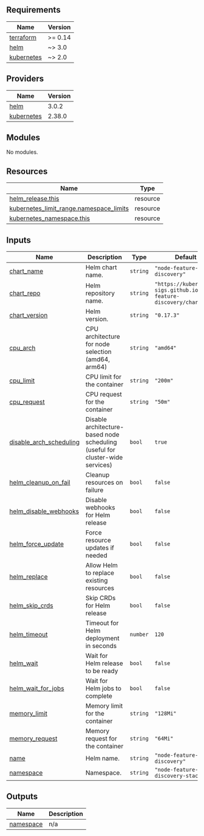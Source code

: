 <!-- BEGIN_TF_DOCS -->


## Requirements

| Name | Version |
|------|---------|
| <a name="requirement_terraform"></a> [terraform](#requirement\_terraform) | >= 0.14 |
| <a name="requirement_helm"></a> [helm](#requirement\_helm) | ~> 3.0 |
| <a name="requirement_kubernetes"></a> [kubernetes](#requirement\_kubernetes) | ~> 2.0 |

## Providers

| Name | Version |
|------|---------|
| <a name="provider_helm"></a> [helm](#provider\_helm) | 3.0.2 |
| <a name="provider_kubernetes"></a> [kubernetes](#provider\_kubernetes) | 2.38.0 |

## Modules

No modules.

## Resources

| Name | Type |
|------|------|
| [helm_release.this](https://registry.terraform.io/providers/hashicorp/helm/latest/docs/resources/release) | resource |
| [kubernetes_limit_range.namespace_limits](https://registry.terraform.io/providers/hashicorp/kubernetes/latest/docs/resources/limit_range) | resource |
| [kubernetes_namespace.this](https://registry.terraform.io/providers/hashicorp/kubernetes/latest/docs/resources/namespace) | resource |

## Inputs

| Name | Description | Type | Default | Required |
|------|-------------|------|---------|:--------:|
| <a name="input_chart_name"></a> [chart\_name](#input\_chart\_name) | Helm chart name. | `string` | `"node-feature-discovery"` | no |
| <a name="input_chart_repo"></a> [chart\_repo](#input\_chart\_repo) | Helm repository name. | `string` | `"https://kubernetes-sigs.github.io/node-feature-discovery/charts"` | no |
| <a name="input_chart_version"></a> [chart\_version](#input\_chart\_version) | Helm version. | `string` | `"0.17.3"` | no |
| <a name="input_cpu_arch"></a> [cpu\_arch](#input\_cpu\_arch) | CPU architecture for node selection (amd64, arm64) | `string` | `"amd64"` | no |
| <a name="input_cpu_limit"></a> [cpu\_limit](#input\_cpu\_limit) | CPU limit for the container | `string` | `"200m"` | no |
| <a name="input_cpu_request"></a> [cpu\_request](#input\_cpu\_request) | CPU request for the container | `string` | `"50m"` | no |
| <a name="input_disable_arch_scheduling"></a> [disable\_arch\_scheduling](#input\_disable\_arch\_scheduling) | Disable architecture-based node scheduling (useful for cluster-wide services) | `bool` | `true` | no |
| <a name="input_helm_cleanup_on_fail"></a> [helm\_cleanup\_on\_fail](#input\_helm\_cleanup\_on\_fail) | Cleanup resources on failure | `bool` | `false` | no |
| <a name="input_helm_disable_webhooks"></a> [helm\_disable\_webhooks](#input\_helm\_disable\_webhooks) | Disable webhooks for Helm release | `bool` | `false` | no |
| <a name="input_helm_force_update"></a> [helm\_force\_update](#input\_helm\_force\_update) | Force resource updates if needed | `bool` | `false` | no |
| <a name="input_helm_replace"></a> [helm\_replace](#input\_helm\_replace) | Allow Helm to replace existing resources | `bool` | `false` | no |
| <a name="input_helm_skip_crds"></a> [helm\_skip\_crds](#input\_helm\_skip\_crds) | Skip CRDs for Helm release | `bool` | `false` | no |
| <a name="input_helm_timeout"></a> [helm\_timeout](#input\_helm\_timeout) | Timeout for Helm deployment in seconds | `number` | `120` | no |
| <a name="input_helm_wait"></a> [helm\_wait](#input\_helm\_wait) | Wait for Helm release to be ready | `bool` | `false` | no |
| <a name="input_helm_wait_for_jobs"></a> [helm\_wait\_for\_jobs](#input\_helm\_wait\_for\_jobs) | Wait for Helm jobs to complete | `bool` | `false` | no |
| <a name="input_memory_limit"></a> [memory\_limit](#input\_memory\_limit) | Memory limit for the container | `string` | `"128Mi"` | no |
| <a name="input_memory_request"></a> [memory\_request](#input\_memory\_request) | Memory request for the container | `string` | `"64Mi"` | no |
| <a name="input_name"></a> [name](#input\_name) | Helm name. | `string` | `"node-feature-discovery"` | no |
| <a name="input_namespace"></a> [namespace](#input\_namespace) | Namespace. | `string` | `"node-feature-discovery-stack"` | no |

## Outputs

| Name | Description |
|------|-------------|
| <a name="output_namespace"></a> [namespace](#output\_namespace) | n/a |

<!-- END_TF_DOCS -->
